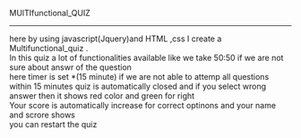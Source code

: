 MUlTIfunctional_QUIZ
<hr/>
here by using javascript(Jquery)and HTML ,css I create a Multifunctional_quiz .
<br/>
In this quiz a lot of functionalities available like we take 50:50 if we are not sure about answr of the question 
<br/>
here timer is set *(15 minute) if we are not able to attemp all questions within 15 minutes quiz is automatically closed and if you select wrong answer then it shows red color and green for right 
<br/>
Your score is automatically increase for correct optinons and your name and scrore shows 
<br/>
you can restart the quiz 

